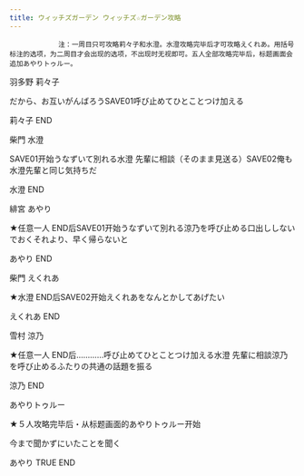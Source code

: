 ```yaml
---
title: ウィッチズガーデン ウィッチズ☆ガーデン攻略
---
```


                注：一周目只可攻略莉々子和水澄。水澄攻略完毕后才可攻略えくれあ。用括号标注的选项，为二周目才会出现的选项，不出现时无视即可。五人全部攻略完毕后，标题画面会追加あやりトゥルー。

羽多野 莉々子

だから、お互いがんばろうSAVE01呼び止めてひとことつけ加える

莉々子 END

柴門 水澄

SAVE01开始うなずいて別れる水澄 先輩に相談（そのまま見送る）SAVE02俺も水澄先輩と同じ気持ちだ

水澄 END

緋宮 あやり

★任意一人 END后SAVE01开始うなずいて別れる涼乃を呼び止める口出ししないでおくそれより、早く帰らないと

あやり END

柴門 えくれあ

★水澄 END后SAVE02开始えくれあをなんとかしてあげたい

えくれあ END

雪村 涼乃

★任意一人 END后…………呼び止めてひとことつけ加える水澄 先輩に相談涼乃を呼び止めるふたりの共通の話題を振る

涼乃 END

あやりトゥルー

★５人攻略完毕后・从标题画面的あやりトゥルー开始

今まで聞かずにいたことを聞く

あやり TRUE END
              
